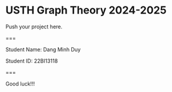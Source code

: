 # USTH Graph Theory 2024-2025

Push your project here.

===

Student Name: Dang Minh Duy

Student ID: 22BI13118

===

Good luck!!!